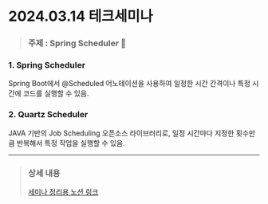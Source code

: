 # 2024.03.14 테크세미나

> ### 주제 : Spring Scheduler 📅

  
### 1. Spring Scheduler
   
Spring Boot에서 @Scheduled 어노테이션을 사용하여 일정한 시간 간격이나 특정 시간에 코드를 실행할 수 있음.

### 2. Quartz Scheduler
   
JAVA 기반의 Job Scheduling 오픈소스 라이브러리로, 일정 시간마다 지정한 횟수만큼 반복해서 특정 작업을 실행할 수 있음.


    
---
> ### 상세 내용  
> [세미나 정리용 노션 링크](https://www.notion.so/SpringBoot-ea215814c6664a7d9eab4b245c8b59fb?pvs=4)
